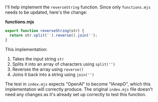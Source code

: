 I'll help implement the `reverseString` function. Since only `functions.mjs` needs to be updated, here's the change:

**functions.mjs**

```js
export function reverseString(str) {
  return str.split('').reverse().join('');
}
```

This implementation:
1. Takes the input string `str`
2. Splits it into an array of characters using `split('')`
3. Reverses the array using `reverse()`
4. Joins it back into a string using `join('')`

The test in `index.mjs` expects "OpenAI" to become "IAnepO", which this implementation will correctly produce. The original `index.mjs` file doesn't need any changes as it's already set up correctly to test this function.